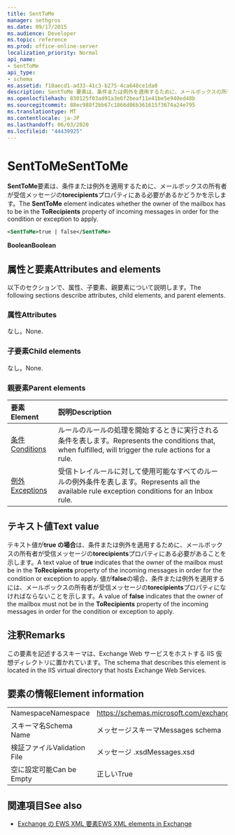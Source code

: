 ```yaml
---
title: SentToMe
manager: sethgros
ms.date: 09/17/2015
ms.audience: Developer
ms.topic: reference
ms.prod: office-online-server
localization_priority: Normal
api_name:
- SentToMe
api_type:
- schema
ms.assetid: f18aecd1-ad33-41c3-b275-4ca648ce1da0
description: SentToMe 要素は、条件または例外を適用するために、メールボックスの所有者が受信メッセージの ToRecipients プロパティにある必要があるかどうかを示します。
ms.openlocfilehash: 830125f03ad91a3e6f2beaf11e41be5e940ed48b
ms.sourcegitcommit: 88ec988f2bb67c1866d06b361615f3674a24e795
ms.translationtype: MT
ms.contentlocale: ja-JP
ms.lasthandoff: 06/03/2020
ms.locfileid: "44439925"
---
```

# <a name="senttome"></a><span data-ttu-id="240ac-103">SentToMe</span><span class="sxs-lookup"><span data-stu-id="240ac-103">SentToMe</span></span>

<span data-ttu-id="240ac-104">**SentToMe**要素は、条件または例外を適用するために、メールボックスの所有者が受信メッセージの**torecipients**プロパティにある必要があるかどうかを示します。</span><span class="sxs-lookup"><span data-stu-id="240ac-104">The **SentToMe** element indicates whether the owner of the mailbox has to be in the **ToRecipients** property of incoming messages in order for the condition or exception to apply.</span></span> 
  
```XML
<SentToMe>true | false</SentToMe>
```

 <span data-ttu-id="240ac-105">**Boolean**</span><span class="sxs-lookup"><span data-stu-id="240ac-105">**Boolean**</span></span>
## <a name="attributes-and-elements"></a><span data-ttu-id="240ac-106">属性と要素</span><span class="sxs-lookup"><span data-stu-id="240ac-106">Attributes and elements</span></span>

<span data-ttu-id="240ac-107">以下のセクションで、属性、子要素、親要素について説明します。</span><span class="sxs-lookup"><span data-stu-id="240ac-107">The following sections describe attributes, child elements, and parent elements.</span></span>
  
### <a name="attributes"></a><span data-ttu-id="240ac-108">属性</span><span class="sxs-lookup"><span data-stu-id="240ac-108">Attributes</span></span>

<span data-ttu-id="240ac-109">なし。</span><span class="sxs-lookup"><span data-stu-id="240ac-109">None.</span></span>
  
### <a name="child-elements"></a><span data-ttu-id="240ac-110">子要素</span><span class="sxs-lookup"><span data-stu-id="240ac-110">Child elements</span></span>

<span data-ttu-id="240ac-111">なし。</span><span class="sxs-lookup"><span data-stu-id="240ac-111">None.</span></span>
  
### <a name="parent-elements"></a><span data-ttu-id="240ac-112">親要素</span><span class="sxs-lookup"><span data-stu-id="240ac-112">Parent elements</span></span>

|<span data-ttu-id="240ac-113">**要素**</span><span class="sxs-lookup"><span data-stu-id="240ac-113">**Element**</span></span>|<span data-ttu-id="240ac-114">**説明**</span><span class="sxs-lookup"><span data-stu-id="240ac-114">**Description**</span></span>|
|:-----|:-----|
|[<span data-ttu-id="240ac-115">条件</span><span class="sxs-lookup"><span data-stu-id="240ac-115">Conditions</span></span>](conditions.md) <br/> |<span data-ttu-id="240ac-116">ルールのルールの処理を開始するときに実行される条件を表します。</span><span class="sxs-lookup"><span data-stu-id="240ac-116">Represents the conditions that, when fulfilled, will trigger the rule actions for a rule.</span></span>  <br/> |
|[<span data-ttu-id="240ac-117">例外</span><span class="sxs-lookup"><span data-stu-id="240ac-117">Exceptions</span></span>](exceptions.md) <br/> |<span data-ttu-id="240ac-118">受信トレイルールに対して使用可能なすべてのルールの例外条件を表します。</span><span class="sxs-lookup"><span data-stu-id="240ac-118">Represents all the available rule exception conditions for an Inbox rule.</span></span>  <br/> |
   
## <a name="text-value"></a><span data-ttu-id="240ac-119">テキスト値</span><span class="sxs-lookup"><span data-stu-id="240ac-119">Text value</span></span>

<span data-ttu-id="240ac-120">テキスト値が**true の場合**は、条件または例外を適用するために、メールボックスの所有者が受信メッセージの**torecipients**プロパティにある必要があることを示します。</span><span class="sxs-lookup"><span data-stu-id="240ac-120">A text value of **true** indicates that the owner of the mailbox must be in the **ToRecipients** property of the incoming messages in order for the condition or exception to apply.</span></span> <span data-ttu-id="240ac-121">値が**false**の場合、条件または例外を適用するには、メールボックスの所有者が受信メッセージの**torecipients**プロパティになければならないことを示します。</span><span class="sxs-lookup"><span data-stu-id="240ac-121">A value of **false** indicates that the owner of the mailbox must not be in the **ToRecipients** property of the incoming messages in order for the condition or exception to apply.</span></span> 
  
## <a name="remarks"></a><span data-ttu-id="240ac-122">注釈</span><span class="sxs-lookup"><span data-stu-id="240ac-122">Remarks</span></span>

<span data-ttu-id="240ac-123">この要素を記述するスキーマは、Exchange Web サービスをホストする IIS 仮想ディレクトリに置かれています。</span><span class="sxs-lookup"><span data-stu-id="240ac-123">The schema that describes this element is located in the IIS virtual directory that hosts Exchange Web Services.</span></span>
  
## <a name="element-information"></a><span data-ttu-id="240ac-124">要素の情報</span><span class="sxs-lookup"><span data-stu-id="240ac-124">Element information</span></span>

|||
|:-----|:-----|
|<span data-ttu-id="240ac-125">Namespace</span><span class="sxs-lookup"><span data-stu-id="240ac-125">Namespace</span></span>  <br/> |https://schemas.microsoft.com/exchange/services/2006/messages  <br/> |
|<span data-ttu-id="240ac-126">スキーマ名</span><span class="sxs-lookup"><span data-stu-id="240ac-126">Schema Name</span></span>  <br/> |<span data-ttu-id="240ac-127">メッセージスキーマ</span><span class="sxs-lookup"><span data-stu-id="240ac-127">Messages schema</span></span>  <br/> |
|<span data-ttu-id="240ac-128">検証ファイル</span><span class="sxs-lookup"><span data-stu-id="240ac-128">Validation File</span></span>  <br/> |<span data-ttu-id="240ac-129">メッセージ .xsd</span><span class="sxs-lookup"><span data-stu-id="240ac-129">Messages.xsd</span></span>  <br/> |
|<span data-ttu-id="240ac-130">空に設定可能</span><span class="sxs-lookup"><span data-stu-id="240ac-130">Can be Empty</span></span>  <br/> |<span data-ttu-id="240ac-131">正しい</span><span class="sxs-lookup"><span data-stu-id="240ac-131">True</span></span>  <br/> |
   
## <a name="see-also"></a><span data-ttu-id="240ac-132">関連項目</span><span class="sxs-lookup"><span data-stu-id="240ac-132">See also</span></span>



- [<span data-ttu-id="240ac-133">Exchange の EWS XML 要素</span><span class="sxs-lookup"><span data-stu-id="240ac-133">EWS XML elements in Exchange</span></span>](ews-xml-elements-in-exchange.md)

